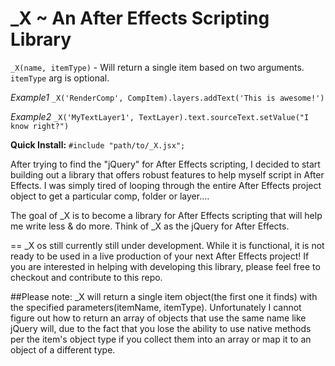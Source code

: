 _X ~ An After Effects Scripting Library
==
`_X(name, itemType)` - Will return a single item based on two arguments. `itemType` arg is optional.

*Example1* `_X('RenderComp', CompItem).layers.addText('This is awesome!')`

*Example2* `_X('MyTextLayer1', TextLayer).text.sourceText.setValue("I know right?")`


**Quick Install:** `#include "path/to/_X.jsx";`


After trying to find the "jQuery" for After Effects scripting, I decided to start building out a library that offers robust features to help myself script in After Effects. I was simply tired of looping through the entire After Effects  project object to get a particular comp, folder or layer....

The goal of _X is to become a library for After Effects scripting that will help me write less & do more. Think of _X as the jQuery for After Effects.

==
_X os still currently still under development. While it is functional, it is not ready to be used in a live production of your next After Effects project! If you are interested in helping with developing this library, please feel free to checkout and contribute to this repo.

##Please note:
_X will return a single item object(the first one it finds) with the specified parameters(itemName, itemType). Unfortunately I cannot figure out how to return an array of objects that use the same name like jQuery will, due to the fact that you lose the ability to use native methods per the item's object type if you collect them into an array or map it to an object of a different type.
